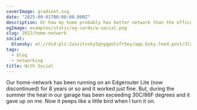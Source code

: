 ```yaml
---
coverImage: gradient.svg
date: "2025-09-01T00:00:00.000Z"
description: Or how my home probably has better network than the office.
ogImage: examples/static/og-cards/w-social.png
slug: 2022/home-network
social:
  bluesky: at://did:plc:2uszitvsky5qnygpolsfr5ey/app.bsky.feed.post/3lxrcuvfxlp2w
tags:
  - blog
  - networking
title: With Social
---
```


Our home-network has been running on an Edgerouter Lite (now discontinued) for 8 years or so and it worked just fine. But, during the summer the heat in our garage has been exceeding 30C/86F degrees and it gave up on me. Now it peeps like a little bird when I turn it on.
